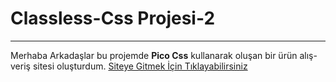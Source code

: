 # Classless-Css Projesi-2
***
Merhaba Arkadaşlar bu projemde **Pico Css** kullanarak oluşan bir ürün alış-veriş sitesi oluşturdum. 
[Siteye Gitmek İçin Tıklayabilirsiniz](https://emirsungu-pico-css.netlify.app/)

